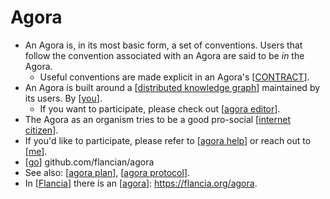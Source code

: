 # Agora

- An Agora is, in its most basic form, a set of conventions. Users that follow the convention associated with an Agora are said to be *in* the Agora.
  - Useful conventions are made explicit in an Agora's [[CONTRACT]].
- An Agora is built around a [[distributed knowledge graph]] maintained by its users. By [[you]].
  - If you want to participate, please check out [[agora editor]].
- The Agora as an organism tries to be a good pro-social [[internet citizen]].
- If you'd like to participate, please refer to [[agora help]] or reach out to [[me]].
- [[go]] github.com/flancian/agora
- See also: [[agora plan]], [[agora protocol]].
- In [[Flancia]] there is an [[agora]]: https://flancia.org/agora.

[//begin]: # "Autogenerated link references for markdown compatibility"
[CONTRACT]: contract "CONTRACT"
[distributed knowledge graph]: distributed-knowledge-graph "Distributed Knowledge Graph"
[you]: you "You"
[agora editor]: agora-editor "Agora Editor"
[internet citizen]: internet-citizen "Internet Citizen"
[agora help]: agora-help "Agora Help"
[me]: me "Me"
[go]: go "Go"
[agora plan]: agora-plan "Agora Plan"
[agora protocol]: agora-protocol "Agora Protocol"
[Flancia]: flancia "Flancia"
[agora]: agora "Agora"
[//end]: # "Autogenerated link references"